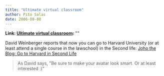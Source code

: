 ```yaml
---
title: "Ultimate virtual classroom"
author: Pito Salas
date: 2006-09-08
---
```


**Link: [Ultimate virtual classroom](None):** ""

David Weinberger reports that now you can go to Harvard University (or at
least attend a single course in the lawschool) in the Second life: [Joho the
Blog: Go to Harvard in Second
Life](<http://www.hyperorg.com/blogger/mtarchive/go_to_harvard_in_second_life.html>
"Joho the Blog: Go to Harvard in Second Life")

>
> As David says, "Be sure to make your avatar look smart. Or at least
> interested :)"


